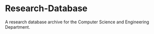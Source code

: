 # Research-Database
A research database archive for the Computer Science and Engineering Department.

